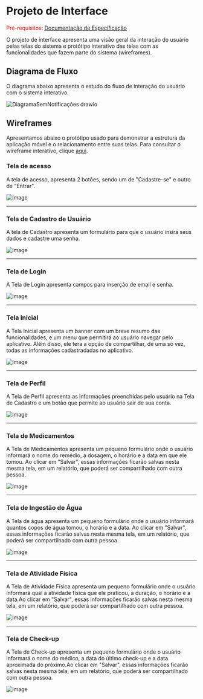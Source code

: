 
# Projeto de Interface

<span style="color:red">Pré-requisitos: <a href="https://github.com/ICEI-PUC-Minas-PMV-ADS/pmv-ads-2023-1-e3-proj-mov-t4-melhor-idade/blob/main/docs/02-Especifica%C3%A7%C3%A3o%20do%20Projeto.md"> Documentação de Especificação</a></span>

O projeto de interface apresenta uma visão geral da interação do usuário pelas telas do sistema e protótipo interativo das telas com as funcionalidades que fazem parte do sistema (wireframes).


## Diagrama de Fluxo

O diagrama abaixo apresenta o estudo do fluxo de interação do usuário com o sistema interativo.




![DiagramaSemNotificações drawio](https://user-images.githubusercontent.com/81182674/227804481-9d4b33ca-aab2-4ab9-8c61-c2f1b29789c3.png)






## Wireframes

Apresentamos abaixo o protótipo usado para demonstrar a estrutura da aplicação móvel e o relacionamento entre suas telas. Para consultar o wireframe interativo, clique <a href="https://marvelapp.com/prototype/be1gjb1/screen/90938491"> aqui</a>.



### Tela de acesso

 A tela de acesso, apresenta 2 botões, sendo um de "Cadastre-se" e outro de "Entrar".
 
![image](https://user-images.githubusercontent.com/81182674/227803713-a87a8d0f-1c8a-4953-a2bf-f79c4c895595.png)

<hr>

### Tela de Cadastro de Usuário

A tela de Cadastro apresenta um formulário para que o usuário insira seus dados e cadastre uma senha.

![image](https://user-images.githubusercontent.com/81182674/227803961-9d4af38b-3a2f-4952-a74c-d15f0decd2ab.png)

<hr>

### Tela de Login

A Tela de Login apresenta campos para inserção de email e senha.

![image](https://user-images.githubusercontent.com/81182674/227804066-60c06038-f794-48f4-bd6e-16554f570b2a.png)

<hr>

### Tela Inicial

A Tela Inicial apresenta um banner com um breve resumo das funcionalidades, e um menu que permitirá ao usuário navegar pelo aplicativo. Além disso, ele tera a opção de compartilhar, de uma só vez, todas as informações cadastradadas no aplicativo. 

![image](https://user-images.githubusercontent.com/81182674/227804572-b207504d-3c75-46d2-8171-cc7de0c0c4b9.png)

<hr>

### Tela de Perfil

A Tela de Perfil apresenta as informações preenchidas pelo usuário na Tela de Cadastro e um botão que permite ao usuário sair de sua conta.

![image](https://user-images.githubusercontent.com/81182674/227805142-c47ff524-084e-4b90-8ef6-0c8e801535e6.png)

<hr>

### Tela de Medicamentos

A Tela de Medicamentos apresenta um pequeno formulário onde o usuário informará o nome do remédio, a dosagem, o horário e a data em que ele tomou. Ao clicar em "Salvar", essas informações ficarão salvas nesta mesma tela, em um relatório, que poderá ser compartilhado com outra pessoa.

![image](https://user-images.githubusercontent.com/81182674/227805053-2292bd58-ce72-4c50-8714-b46e3d606b4a.png)

<hr>

### Tela de Ingestão de Água

 A Tela de água apresenta um pequeno formulário onde o usuário informará quantos copos de água tomou, o horário e a data. Ao clicar em "Salvar", essas informações ficarão salvas nesta mesma tela, em um relatório, que poderá ser compartilhado com outra pessoa.
 
![image](https://user-images.githubusercontent.com/81182674/227807191-5800af7c-d764-4c70-a929-dc68426b43ee.png)


 
 <hr>
 
### Tela de Atividade Física

 A Tela de Atividade Física apresenta um pequeno formulário onde o usuário informará qual a atividade física que ele praticou,  a duração, o horário e a data.Ao clicar em "Salvar", essas informações ficarão salvas nesta mesma tela, em um relatório, que poderá ser compartilhado com outra pessoa.

![image](https://user-images.githubusercontent.com/81182674/227805369-a25b77a1-3411-454a-8006-58890599475f.png)

<hr>

### Tela de Check-up
 
 A Tela de Check-up apresenta um pequeno formulário onde o usuário informará o nome do médico, a data do último check-up e a data aproximada do próximo.Ao clicar em "Salvar", essas informações ficarão salvas nesta mesma tela, em um relatório, que poderá ser compartilhado com outra pessoa.
 
 ![image](https://user-images.githubusercontent.com/81182674/227806092-ce108f52-cdeb-4d2d-9cf6-8ba6c3c7ea6c.png)
 
 
